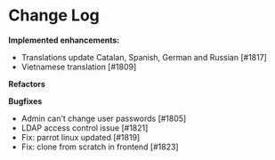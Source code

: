 # Change Log

**Implemented enhancements:**

- Translations update Catalan, Spanish, German and Russian [\#1817]
- Vietnamese translation [\#1809]

**Refactors**

**Bugfixes**

- Admin can't change user passwords [\#1805]
- LDAP access control issue [\#1821]
- Fix: parrot linux updated [\#1819]
- Fix: clone from scratch in frontend [\#1823]

